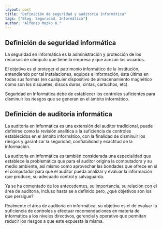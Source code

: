 ```yaml
---
layout: post
title: "Definición de seguridad y auditoria informática"
tags: ["Blog, Seguridad, Informática"]
author: "Alfonso Mozko H."
---
```

## Definición de seguridad informática
La seguridad en informática es la administración y protección de los recursos de cómputo que tiene la empresa y que acezan los usuarios.

El objetivo es el proteger el patrimonio informático de la Institución, entendiendo por tal instalaciones, equipos e información, ésta última en todas sus formas (en cualquier dispositivo de almacenamiento magnético como son los disquetes, discos duros, cintas, cartuchos, etc).

Seguridad en Informática debe de establecer los controles suficientes para disminuir los riesgos que se generan en el ámbito informático.

## Definición de auditoria informática
La auditoría en informática es una extensión del auditor tradicional, puede definirse como la revisión analítica a la suficiencia de controles establecidos en el ámbito informático, con la finalidad de disminuir los riesgos y garantizar la seguridad, confiabilidad y exactitud de la información.

La auditoria en informática es también considerada una especialidad que establece la problemática que para el auditor origina la computadora y su medio ambiente, así mismo como aprovechar las bondades que ofrece en sí el computador para que el auditor pueda analizar y evaluar la información que produce, su adecuado control y salvaguarda.

Ya se ha comentado de los antecedentes, su importancia, su relación con el área de auditoría, incluso hasta se a definido pero, ¿qué objetivos son los que persigue?

Realmente el área de auditoría en informática, su objetivo es el de evaluar la suficiencia de controles y efectuar recomendaciones en materia de informática a los niveles directivos, gerencial y operativo que permitan reducir los riesgos a que este expuesta la misma.